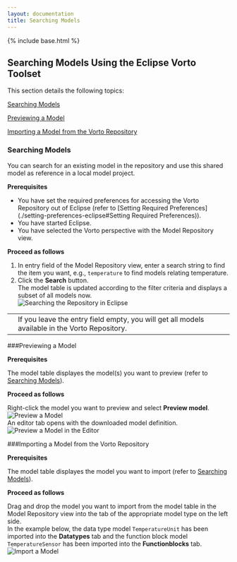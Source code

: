 ```yaml
---
layout: documentation
title: Searching Models
---
```

{% include base.html %}

## Searching Models Using the Eclipse Vorto Toolset

This section details the following topics:

[Searching Models](#searching-models)

[Previewing a Model](#previewing-a-model)

[Importing a Model from the Vorto Repository](#importing-a-model-from-the-vorto-repository)

### Searching Models

You can search for an existing model in the repository and use this shared model as reference in a local model project.


**Prerequisites**

* You have set the required preferences for accessing the Vorto Repository out of Eclipse (refer to [Setting Required Preferences](./setting-preferences-eclipse#Setting Required Preferences)).
* You have started Eclipse.
* You have selected the Vorto perspective with the Model Repository view.

**Proceed as follows**

1. In entry field of the Model Repository view, enter a search string to find the item you want, e.g., `temperature` to find models relating temperature.
2. Click the **Search** button.  
   The model table is updated according to the filter criteria and displays a subset of all models now.  
   ![Searching the Repository in Eclipse]({{base}}/img/documentation/vorto_repository_search_eclipse.png)  

<table class="table table-bordered">
  <tbody>
    <tr>
      <td><i class="fa fa-info-circle info-note"></i></td>
      <td>If you leave the entry field empty, you will get all models available in the Vorto Repository.</td>
    </tr>
  </tbody>
</table>


###Previewing a Model

**Prerequisites**

The model table displayes the model(s) you want to preview (refer to [Searching Models](#searching-models)).

**Proceed as follows**

Right-click the model you want to preview and select **Preview model**.  
![Preview a Model]({{base}}/img/documentation/vorto_repository_eclipse_preview_model.png)  
An editor tab opens with the downloaded model definition.  
![Preview a Model in the Editor]({{base}}/img/documentation/vorto_repository_eclipse_preview_model_editor.png)  

###Importing a Model from the Vorto Repository

**Prerequisites**

The model table displayes the model you want to import (refer to [Searching Models](#searching-models)).

**Proceed as follows**

Drag and drop the model you want to import from the model table in the Model Repository view into the tab of the appropriate model type on the left side.  
In the example below, the data type model `TemperatureUnit` has been imported into the **Datatypes** tab and the function block model `TemperatureSensor` has been imported into the **Functionblocks** tab.  
![Import a Model]({{base}}/img/documentation/vorto_repository_eclipse_import_model.png)  